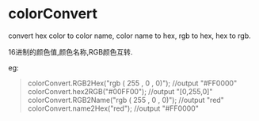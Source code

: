 # colorConvert
convert hex color to color name, color name to hex, rgb to hex, hex to rgb.

16进制的颜色值,颜色名称,RGB颜色互转.

eg:
>colorConvert.RGB2Hex("rgb ( 255 , 0 , 0)"); //output "#FF0000"
>colorConvert.hex2RGB("#00FF00"); //output "[0,255,0]"
>colorConvert.RGB2Name("rgb ( 255 , 0 , 0)"); //output "red"
>colorConvert.name2Hex("red"); //output "#FF0000"
